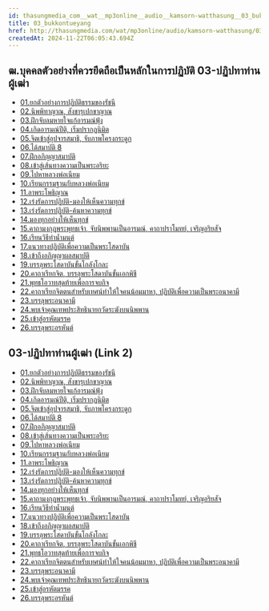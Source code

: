 ```yaml
---
id: thasungmedia_com__wat__mp3online__audio__kamsorn-watthasung__03_bukkontueyang
title: 03_bukkontueyang
href: http://thasungmedia.com/wat/mp3online/audio/kamsorn-watthasung/03.bukkontueyang.html
createdAt: 2024-11-22T06:05:43.694Z
---
```


## ฒ.บุคคลตัวอย่างที่ควรยึดถือเป็นหลักในการปฏิบัติ 03-ปฏิปทาท่านผู้เฒ่า

- [01.ยกตัวอย่างการปฏิบัติธรรมของรัชนี](http://www.tamma.info/%E0%B8%98%E0%B8%A3%E0%B8%A3%E0%B8%A1%E0%B8%B0%E0%B8%AB%E0%B8%A5%E0%B8%A7%E0%B8%87%E0%B8%9E%E0%B9%88%E0%B8%AD%E0%B8%A4%E0%B8%B2%E0%B8%A9%E0%B8%B5%E0%B8%A5%E0%B8%B4%E0%B8%87%E0%B8%94%E0%B8%B3/64kbps/%E0%B8%92.%E0%B8%9A%E0%B8%B8%E0%B8%84%E0%B8%84%E0%B8%A5%E0%B8%95%E0%B8%B1%E0%B8%A7%E0%B8%AD%E0%B8%A2%E0%B9%88%E0%B8%B2%E0%B8%87%E0%B8%97%E0%B8%B5%E0%B9%88%E0%B8%84%E0%B8%A7%E0%B8%A3%E0%B8%A2%E0%B8%B6%E0%B8%94%E0%B8%96%E0%B8%B7%E0%B8%AD%E0%B9%80%E0%B8%9B%E0%B9%87%E0%B8%99%E0%B8%AB%E0%B8%A5%E0%B8%B1%E0%B8%81%E0%B9%83%E0%B8%99%E0%B8%81%E0%B8%B2%E0%B8%A3%E0%B8%9B%E0%B8%8F%E0%B8%B4%E0%B8%9A%E0%B8%B1%E0%B8%95%E0%B8%B4/03-%E0%B8%9B%E0%B8%8F%E0%B8%B4%E0%B8%9B%E0%B8%97%E0%B8%B2%E0%B8%97%E0%B9%88%E0%B8%B2%E0%B8%99%E0%B8%9C%E0%B8%B9%E0%B9%89%E0%B9%80%E0%B8%92%E0%B9%88%E0%B8%B2/01.%E0%B8%A2%E0%B8%81%E0%B8%95%E0%B8%B1%E0%B8%A7%E0%B8%AD%E0%B8%A2%E0%B9%88%E0%B8%B2%E0%B8%87%E0%B8%81%E0%B8%B2%E0%B8%A3%E0%B8%9B%E0%B8%8F%E0%B8%B4%E0%B8%9A%E0%B8%B1%E0%B8%95%E0%B8%B4%E0%B8%98%E0%B8%A3%E0%B8%A3%E0%B8%A1%E0%B8%82%E0%B8%AD%E0%B8%87%E0%B8%A3%E0%B8%B1%E0%B8%8A%E0%B8%99%E0%B8%B5.mp3)
- [02.นิพพิทาญาณ, สังขารุเปกขาญาณ](http://www.tamma.info/%E0%B8%98%E0%B8%A3%E0%B8%A3%E0%B8%A1%E0%B8%B0%E0%B8%AB%E0%B8%A5%E0%B8%A7%E0%B8%87%E0%B8%9E%E0%B9%88%E0%B8%AD%E0%B8%A4%E0%B8%B2%E0%B8%A9%E0%B8%B5%E0%B8%A5%E0%B8%B4%E0%B8%87%E0%B8%94%E0%B8%B3/64kbps/%E0%B8%92.%E0%B8%9A%E0%B8%B8%E0%B8%84%E0%B8%84%E0%B8%A5%E0%B8%95%E0%B8%B1%E0%B8%A7%E0%B8%AD%E0%B8%A2%E0%B9%88%E0%B8%B2%E0%B8%87%E0%B8%97%E0%B8%B5%E0%B9%88%E0%B8%84%E0%B8%A7%E0%B8%A3%E0%B8%A2%E0%B8%B6%E0%B8%94%E0%B8%96%E0%B8%B7%E0%B8%AD%E0%B9%80%E0%B8%9B%E0%B9%87%E0%B8%99%E0%B8%AB%E0%B8%A5%E0%B8%B1%E0%B8%81%E0%B9%83%E0%B8%99%E0%B8%81%E0%B8%B2%E0%B8%A3%E0%B8%9B%E0%B8%8F%E0%B8%B4%E0%B8%9A%E0%B8%B1%E0%B8%95%E0%B8%B4/03-%E0%B8%9B%E0%B8%8F%E0%B8%B4%E0%B8%9B%E0%B8%97%E0%B8%B2%E0%B8%97%E0%B9%88%E0%B8%B2%E0%B8%99%E0%B8%9C%E0%B8%B9%E0%B9%89%E0%B9%80%E0%B8%92%E0%B9%88%E0%B8%B2/02.%E0%B8%99%E0%B8%B4%E0%B8%9E%E0%B8%9E%E0%B8%B4%E0%B8%97%E0%B8%B2%E0%B8%8D%E0%B8%B2%E0%B8%93%2C%20%E0%B8%AA%E0%B8%B1%E0%B8%87%E0%B8%82%E0%B8%B2%E0%B8%A3%E0%B8%B8%E0%B9%80%E0%B8%9B%E0%B8%81%E0%B8%82%E0%B8%B2%E0%B8%8D%E0%B8%B2%E0%B8%93.mp3)
- [03.ฝึกจับลมหายใจแก้อารมณ์ฟุ้ง](http://www.tamma.info/%E0%B8%98%E0%B8%A3%E0%B8%A3%E0%B8%A1%E0%B8%B0%E0%B8%AB%E0%B8%A5%E0%B8%A7%E0%B8%87%E0%B8%9E%E0%B9%88%E0%B8%AD%E0%B8%A4%E0%B8%B2%E0%B8%A9%E0%B8%B5%E0%B8%A5%E0%B8%B4%E0%B8%87%E0%B8%94%E0%B8%B3/64kbps/%E0%B8%92.%E0%B8%9A%E0%B8%B8%E0%B8%84%E0%B8%84%E0%B8%A5%E0%B8%95%E0%B8%B1%E0%B8%A7%E0%B8%AD%E0%B8%A2%E0%B9%88%E0%B8%B2%E0%B8%87%E0%B8%97%E0%B8%B5%E0%B9%88%E0%B8%84%E0%B8%A7%E0%B8%A3%E0%B8%A2%E0%B8%B6%E0%B8%94%E0%B8%96%E0%B8%B7%E0%B8%AD%E0%B9%80%E0%B8%9B%E0%B9%87%E0%B8%99%E0%B8%AB%E0%B8%A5%E0%B8%B1%E0%B8%81%E0%B9%83%E0%B8%99%E0%B8%81%E0%B8%B2%E0%B8%A3%E0%B8%9B%E0%B8%8F%E0%B8%B4%E0%B8%9A%E0%B8%B1%E0%B8%95%E0%B8%B4/03-%E0%B8%9B%E0%B8%8F%E0%B8%B4%E0%B8%9B%E0%B8%97%E0%B8%B2%E0%B8%97%E0%B9%88%E0%B8%B2%E0%B8%99%E0%B8%9C%E0%B8%B9%E0%B9%89%E0%B9%80%E0%B8%92%E0%B9%88%E0%B8%B2/03.%E0%B8%9D%E0%B8%B6%E0%B8%81%E0%B8%88%E0%B8%B1%E0%B8%9A%E0%B8%A5%E0%B8%A1%E0%B8%AB%E0%B8%B2%E0%B8%A2%E0%B9%83%E0%B8%88%E0%B9%81%E0%B8%81%E0%B9%89%E0%B8%AD%E0%B8%B2%E0%B8%A3%E0%B8%A1%E0%B8%93%E0%B9%8C%E0%B8%9F%E0%B8%B8%E0%B9%89%E0%B8%87.mp3)
- [04.เกิดอารมณ์ปีติ, เริ่มปรากฎนิมิต](http://www.tamma.info/%E0%B8%98%E0%B8%A3%E0%B8%A3%E0%B8%A1%E0%B8%B0%E0%B8%AB%E0%B8%A5%E0%B8%A7%E0%B8%87%E0%B8%9E%E0%B9%88%E0%B8%AD%E0%B8%A4%E0%B8%B2%E0%B8%A9%E0%B8%B5%E0%B8%A5%E0%B8%B4%E0%B8%87%E0%B8%94%E0%B8%B3/64kbps/%E0%B8%92.%E0%B8%9A%E0%B8%B8%E0%B8%84%E0%B8%84%E0%B8%A5%E0%B8%95%E0%B8%B1%E0%B8%A7%E0%B8%AD%E0%B8%A2%E0%B9%88%E0%B8%B2%E0%B8%87%E0%B8%97%E0%B8%B5%E0%B9%88%E0%B8%84%E0%B8%A7%E0%B8%A3%E0%B8%A2%E0%B8%B6%E0%B8%94%E0%B8%96%E0%B8%B7%E0%B8%AD%E0%B9%80%E0%B8%9B%E0%B9%87%E0%B8%99%E0%B8%AB%E0%B8%A5%E0%B8%B1%E0%B8%81%E0%B9%83%E0%B8%99%E0%B8%81%E0%B8%B2%E0%B8%A3%E0%B8%9B%E0%B8%8F%E0%B8%B4%E0%B8%9A%E0%B8%B1%E0%B8%95%E0%B8%B4/03-%E0%B8%9B%E0%B8%8F%E0%B8%B4%E0%B8%9B%E0%B8%97%E0%B8%B2%E0%B8%97%E0%B9%88%E0%B8%B2%E0%B8%99%E0%B8%9C%E0%B8%B9%E0%B9%89%E0%B9%80%E0%B8%92%E0%B9%88%E0%B8%B2/04.%E0%B9%80%E0%B8%81%E0%B8%B4%E0%B8%94%E0%B8%AD%E0%B8%B2%E0%B8%A3%E0%B8%A1%E0%B8%93%E0%B9%8C%E0%B8%9B%E0%B8%B5%E0%B8%95%E0%B8%B4%2C%20%E0%B9%80%E0%B8%A3%E0%B8%B4%E0%B9%88%E0%B8%A1%E0%B8%9B%E0%B8%A3%E0%B8%B2%E0%B8%81%E0%B8%8E%E0%B8%99%E0%B8%B4%E0%B8%A1%E0%B8%B4%E0%B8%95.mp3)
- [05.จิตเข้าสู่อุปจารสมาธิ, จับภาพโครงกระดูก](http://www.tamma.info/%E0%B8%98%E0%B8%A3%E0%B8%A3%E0%B8%A1%E0%B8%B0%E0%B8%AB%E0%B8%A5%E0%B8%A7%E0%B8%87%E0%B8%9E%E0%B9%88%E0%B8%AD%E0%B8%A4%E0%B8%B2%E0%B8%A9%E0%B8%B5%E0%B8%A5%E0%B8%B4%E0%B8%87%E0%B8%94%E0%B8%B3/64kbps/%E0%B8%92.%E0%B8%9A%E0%B8%B8%E0%B8%84%E0%B8%84%E0%B8%A5%E0%B8%95%E0%B8%B1%E0%B8%A7%E0%B8%AD%E0%B8%A2%E0%B9%88%E0%B8%B2%E0%B8%87%E0%B8%97%E0%B8%B5%E0%B9%88%E0%B8%84%E0%B8%A7%E0%B8%A3%E0%B8%A2%E0%B8%B6%E0%B8%94%E0%B8%96%E0%B8%B7%E0%B8%AD%E0%B9%80%E0%B8%9B%E0%B9%87%E0%B8%99%E0%B8%AB%E0%B8%A5%E0%B8%B1%E0%B8%81%E0%B9%83%E0%B8%99%E0%B8%81%E0%B8%B2%E0%B8%A3%E0%B8%9B%E0%B8%8F%E0%B8%B4%E0%B8%9A%E0%B8%B1%E0%B8%95%E0%B8%B4/03-%E0%B8%9B%E0%B8%8F%E0%B8%B4%E0%B8%9B%E0%B8%97%E0%B8%B2%E0%B8%97%E0%B9%88%E0%B8%B2%E0%B8%99%E0%B8%9C%E0%B8%B9%E0%B9%89%E0%B9%80%E0%B8%92%E0%B9%88%E0%B8%B2/05.%E0%B8%88%E0%B8%B4%E0%B8%95%E0%B9%80%E0%B8%82%E0%B9%89%E0%B8%B2%E0%B8%AA%E0%B8%B9%E0%B9%88%E0%B8%AD%E0%B8%B8%E0%B8%9B%E0%B8%88%E0%B8%B2%E0%B8%A3%E0%B8%AA%E0%B8%A1%E0%B8%B2%E0%B8%98%E0%B8%B4%2C%20%E0%B8%88%E0%B8%B1%E0%B8%9A%E0%B8%A0%E0%B8%B2%E0%B8%9E%E0%B9%82%E0%B8%84%E0%B8%A3%E0%B8%87%E0%B8%81%E0%B8%A3%E0%B8%B0%E0%B8%94%E0%B8%B9%E0%B8%81.mp3)
- [06.ได้สมาบัติ 8](http://www.tamma.info/%E0%B8%98%E0%B8%A3%E0%B8%A3%E0%B8%A1%E0%B8%B0%E0%B8%AB%E0%B8%A5%E0%B8%A7%E0%B8%87%E0%B8%9E%E0%B9%88%E0%B8%AD%E0%B8%A4%E0%B8%B2%E0%B8%A9%E0%B8%B5%E0%B8%A5%E0%B8%B4%E0%B8%87%E0%B8%94%E0%B8%B3/64kbps/%E0%B8%92.%E0%B8%9A%E0%B8%B8%E0%B8%84%E0%B8%84%E0%B8%A5%E0%B8%95%E0%B8%B1%E0%B8%A7%E0%B8%AD%E0%B8%A2%E0%B9%88%E0%B8%B2%E0%B8%87%E0%B8%97%E0%B8%B5%E0%B9%88%E0%B8%84%E0%B8%A7%E0%B8%A3%E0%B8%A2%E0%B8%B6%E0%B8%94%E0%B8%96%E0%B8%B7%E0%B8%AD%E0%B9%80%E0%B8%9B%E0%B9%87%E0%B8%99%E0%B8%AB%E0%B8%A5%E0%B8%B1%E0%B8%81%E0%B9%83%E0%B8%99%E0%B8%81%E0%B8%B2%E0%B8%A3%E0%B8%9B%E0%B8%8F%E0%B8%B4%E0%B8%9A%E0%B8%B1%E0%B8%95%E0%B8%B4/03-%E0%B8%9B%E0%B8%8F%E0%B8%B4%E0%B8%9B%E0%B8%97%E0%B8%B2%E0%B8%97%E0%B9%88%E0%B8%B2%E0%B8%99%E0%B8%9C%E0%B8%B9%E0%B9%89%E0%B9%80%E0%B8%92%E0%B9%88%E0%B8%B2/06.%E0%B9%84%E0%B8%94%E0%B9%89%E0%B8%AA%E0%B8%A1%E0%B8%B2%E0%B8%9A%E0%B8%B1%E0%B8%95%E0%B8%B4%208.mp3)
- [07.ฝึกอภิญญาสมาบัติ](http://www.tamma.info/%E0%B8%98%E0%B8%A3%E0%B8%A3%E0%B8%A1%E0%B8%B0%E0%B8%AB%E0%B8%A5%E0%B8%A7%E0%B8%87%E0%B8%9E%E0%B9%88%E0%B8%AD%E0%B8%A4%E0%B8%B2%E0%B8%A9%E0%B8%B5%E0%B8%A5%E0%B8%B4%E0%B8%87%E0%B8%94%E0%B8%B3/64kbps/%E0%B8%92.%E0%B8%9A%E0%B8%B8%E0%B8%84%E0%B8%84%E0%B8%A5%E0%B8%95%E0%B8%B1%E0%B8%A7%E0%B8%AD%E0%B8%A2%E0%B9%88%E0%B8%B2%E0%B8%87%E0%B8%97%E0%B8%B5%E0%B9%88%E0%B8%84%E0%B8%A7%E0%B8%A3%E0%B8%A2%E0%B8%B6%E0%B8%94%E0%B8%96%E0%B8%B7%E0%B8%AD%E0%B9%80%E0%B8%9B%E0%B9%87%E0%B8%99%E0%B8%AB%E0%B8%A5%E0%B8%B1%E0%B8%81%E0%B9%83%E0%B8%99%E0%B8%81%E0%B8%B2%E0%B8%A3%E0%B8%9B%E0%B8%8F%E0%B8%B4%E0%B8%9A%E0%B8%B1%E0%B8%95%E0%B8%B4/03-%E0%B8%9B%E0%B8%8F%E0%B8%B4%E0%B8%9B%E0%B8%97%E0%B8%B2%E0%B8%97%E0%B9%88%E0%B8%B2%E0%B8%99%E0%B8%9C%E0%B8%B9%E0%B9%89%E0%B9%80%E0%B8%92%E0%B9%88%E0%B8%B2/07.%E0%B8%9D%E0%B8%B6%E0%B8%81%E0%B8%AD%E0%B8%A0%E0%B8%B4%E0%B8%8D%E0%B8%8D%E0%B8%B2%E0%B8%AA%E0%B8%A1%E0%B8%B2%E0%B8%9A%E0%B8%B1%E0%B8%95%E0%B8%B4.mp3)
- [08.เข้าสู่เส้นทางความเป็นพระอริยะ](http://www.tamma.info/%E0%B8%98%E0%B8%A3%E0%B8%A3%E0%B8%A1%E0%B8%B0%E0%B8%AB%E0%B8%A5%E0%B8%A7%E0%B8%87%E0%B8%9E%E0%B9%88%E0%B8%AD%E0%B8%A4%E0%B8%B2%E0%B8%A9%E0%B8%B5%E0%B8%A5%E0%B8%B4%E0%B8%87%E0%B8%94%E0%B8%B3/64kbps/%E0%B8%92.%E0%B8%9A%E0%B8%B8%E0%B8%84%E0%B8%84%E0%B8%A5%E0%B8%95%E0%B8%B1%E0%B8%A7%E0%B8%AD%E0%B8%A2%E0%B9%88%E0%B8%B2%E0%B8%87%E0%B8%97%E0%B8%B5%E0%B9%88%E0%B8%84%E0%B8%A7%E0%B8%A3%E0%B8%A2%E0%B8%B6%E0%B8%94%E0%B8%96%E0%B8%B7%E0%B8%AD%E0%B9%80%E0%B8%9B%E0%B9%87%E0%B8%99%E0%B8%AB%E0%B8%A5%E0%B8%B1%E0%B8%81%E0%B9%83%E0%B8%99%E0%B8%81%E0%B8%B2%E0%B8%A3%E0%B8%9B%E0%B8%8F%E0%B8%B4%E0%B8%9A%E0%B8%B1%E0%B8%95%E0%B8%B4/03-%E0%B8%9B%E0%B8%8F%E0%B8%B4%E0%B8%9B%E0%B8%97%E0%B8%B2%E0%B8%97%E0%B9%88%E0%B8%B2%E0%B8%99%E0%B8%9C%E0%B8%B9%E0%B9%89%E0%B9%80%E0%B8%92%E0%B9%88%E0%B8%B2/08.%E0%B9%80%E0%B8%82%E0%B9%89%E0%B8%B2%E0%B8%AA%E0%B8%B9%E0%B9%88%E0%B9%80%E0%B8%AA%E0%B9%89%E0%B8%99%E0%B8%97%E0%B8%B2%E0%B8%87%E0%B8%84%E0%B8%A7%E0%B8%B2%E0%B8%A1%E0%B9%80%E0%B8%9B%E0%B9%87%E0%B8%99%E0%B8%9E%E0%B8%A3%E0%B8%B0%E0%B8%AD%E0%B8%A3%E0%B8%B4%E0%B8%A2%E0%B8%B0.mp3)
- [09.ไปหาหลวงพ่อเนียม](http://www.tamma.info/%E0%B8%98%E0%B8%A3%E0%B8%A3%E0%B8%A1%E0%B8%B0%E0%B8%AB%E0%B8%A5%E0%B8%A7%E0%B8%87%E0%B8%9E%E0%B9%88%E0%B8%AD%E0%B8%A4%E0%B8%B2%E0%B8%A9%E0%B8%B5%E0%B8%A5%E0%B8%B4%E0%B8%87%E0%B8%94%E0%B8%B3/64kbps/%E0%B8%92.%E0%B8%9A%E0%B8%B8%E0%B8%84%E0%B8%84%E0%B8%A5%E0%B8%95%E0%B8%B1%E0%B8%A7%E0%B8%AD%E0%B8%A2%E0%B9%88%E0%B8%B2%E0%B8%87%E0%B8%97%E0%B8%B5%E0%B9%88%E0%B8%84%E0%B8%A7%E0%B8%A3%E0%B8%A2%E0%B8%B6%E0%B8%94%E0%B8%96%E0%B8%B7%E0%B8%AD%E0%B9%80%E0%B8%9B%E0%B9%87%E0%B8%99%E0%B8%AB%E0%B8%A5%E0%B8%B1%E0%B8%81%E0%B9%83%E0%B8%99%E0%B8%81%E0%B8%B2%E0%B8%A3%E0%B8%9B%E0%B8%8F%E0%B8%B4%E0%B8%9A%E0%B8%B1%E0%B8%95%E0%B8%B4/03-%E0%B8%9B%E0%B8%8F%E0%B8%B4%E0%B8%9B%E0%B8%97%E0%B8%B2%E0%B8%97%E0%B9%88%E0%B8%B2%E0%B8%99%E0%B8%9C%E0%B8%B9%E0%B9%89%E0%B9%80%E0%B8%92%E0%B9%88%E0%B8%B2/09.%E0%B9%84%E0%B8%9B%E0%B8%AB%E0%B8%B2%E0%B8%AB%E0%B8%A5%E0%B8%A7%E0%B8%87%E0%B8%9E%E0%B9%88%E0%B8%AD%E0%B9%80%E0%B8%99%E0%B8%B5%E0%B8%A2%E0%B8%A1.mp3)
- [10.เรียนกรรมฐานกับหลวงพ่อเนียม](http://www.tamma.info/%E0%B8%98%E0%B8%A3%E0%B8%A3%E0%B8%A1%E0%B8%B0%E0%B8%AB%E0%B8%A5%E0%B8%A7%E0%B8%87%E0%B8%9E%E0%B9%88%E0%B8%AD%E0%B8%A4%E0%B8%B2%E0%B8%A9%E0%B8%B5%E0%B8%A5%E0%B8%B4%E0%B8%87%E0%B8%94%E0%B8%B3/64kbps/%E0%B8%92.%E0%B8%9A%E0%B8%B8%E0%B8%84%E0%B8%84%E0%B8%A5%E0%B8%95%E0%B8%B1%E0%B8%A7%E0%B8%AD%E0%B8%A2%E0%B9%88%E0%B8%B2%E0%B8%87%E0%B8%97%E0%B8%B5%E0%B9%88%E0%B8%84%E0%B8%A7%E0%B8%A3%E0%B8%A2%E0%B8%B6%E0%B8%94%E0%B8%96%E0%B8%B7%E0%B8%AD%E0%B9%80%E0%B8%9B%E0%B9%87%E0%B8%99%E0%B8%AB%E0%B8%A5%E0%B8%B1%E0%B8%81%E0%B9%83%E0%B8%99%E0%B8%81%E0%B8%B2%E0%B8%A3%E0%B8%9B%E0%B8%8F%E0%B8%B4%E0%B8%9A%E0%B8%B1%E0%B8%95%E0%B8%B4/03-%E0%B8%9B%E0%B8%8F%E0%B8%B4%E0%B8%9B%E0%B8%97%E0%B8%B2%E0%B8%97%E0%B9%88%E0%B8%B2%E0%B8%99%E0%B8%9C%E0%B8%B9%E0%B9%89%E0%B9%80%E0%B8%92%E0%B9%88%E0%B8%B2/10.%E0%B9%80%E0%B8%A3%E0%B8%B5%E0%B8%A2%E0%B8%99%E0%B8%81%E0%B8%A3%E0%B8%A3%E0%B8%A1%E0%B8%90%E0%B8%B2%E0%B8%99%E0%B8%81%E0%B8%B1%E0%B8%9A%E0%B8%AB%E0%B8%A5%E0%B8%A7%E0%B8%87%E0%B8%9E%E0%B9%88%E0%B8%AD%E0%B9%80%E0%B8%99%E0%B8%B5%E0%B8%A2%E0%B8%A1.mp3)
- [11.ลาพระโพธิญาณ](http://www.tamma.info/%E0%B8%98%E0%B8%A3%E0%B8%A3%E0%B8%A1%E0%B8%B0%E0%B8%AB%E0%B8%A5%E0%B8%A7%E0%B8%87%E0%B8%9E%E0%B9%88%E0%B8%AD%E0%B8%A4%E0%B8%B2%E0%B8%A9%E0%B8%B5%E0%B8%A5%E0%B8%B4%E0%B8%87%E0%B8%94%E0%B8%B3/64kbps/%E0%B8%92.%E0%B8%9A%E0%B8%B8%E0%B8%84%E0%B8%84%E0%B8%A5%E0%B8%95%E0%B8%B1%E0%B8%A7%E0%B8%AD%E0%B8%A2%E0%B9%88%E0%B8%B2%E0%B8%87%E0%B8%97%E0%B8%B5%E0%B9%88%E0%B8%84%E0%B8%A7%E0%B8%A3%E0%B8%A2%E0%B8%B6%E0%B8%94%E0%B8%96%E0%B8%B7%E0%B8%AD%E0%B9%80%E0%B8%9B%E0%B9%87%E0%B8%99%E0%B8%AB%E0%B8%A5%E0%B8%B1%E0%B8%81%E0%B9%83%E0%B8%99%E0%B8%81%E0%B8%B2%E0%B8%A3%E0%B8%9B%E0%B8%8F%E0%B8%B4%E0%B8%9A%E0%B8%B1%E0%B8%95%E0%B8%B4/03-%E0%B8%9B%E0%B8%8F%E0%B8%B4%E0%B8%9B%E0%B8%97%E0%B8%B2%E0%B8%97%E0%B9%88%E0%B8%B2%E0%B8%99%E0%B8%9C%E0%B8%B9%E0%B9%89%E0%B9%80%E0%B8%92%E0%B9%88%E0%B8%B2/11.%E0%B8%A5%E0%B8%B2%E0%B8%9E%E0%B8%A3%E0%B8%B0%E0%B9%82%E0%B8%9E%E0%B8%98%E0%B8%B4%E0%B8%8D%E0%B8%B2%E0%B8%93.mp3)
- [12.เร่งรัดการปฏิบัติ-มองให้เห็นความทุกข์](http://www.tamma.info/%E0%B8%98%E0%B8%A3%E0%B8%A3%E0%B8%A1%E0%B8%B0%E0%B8%AB%E0%B8%A5%E0%B8%A7%E0%B8%87%E0%B8%9E%E0%B9%88%E0%B8%AD%E0%B8%A4%E0%B8%B2%E0%B8%A9%E0%B8%B5%E0%B8%A5%E0%B8%B4%E0%B8%87%E0%B8%94%E0%B8%B3/64kbps/%E0%B8%92.%E0%B8%9A%E0%B8%B8%E0%B8%84%E0%B8%84%E0%B8%A5%E0%B8%95%E0%B8%B1%E0%B8%A7%E0%B8%AD%E0%B8%A2%E0%B9%88%E0%B8%B2%E0%B8%87%E0%B8%97%E0%B8%B5%E0%B9%88%E0%B8%84%E0%B8%A7%E0%B8%A3%E0%B8%A2%E0%B8%B6%E0%B8%94%E0%B8%96%E0%B8%B7%E0%B8%AD%E0%B9%80%E0%B8%9B%E0%B9%87%E0%B8%99%E0%B8%AB%E0%B8%A5%E0%B8%B1%E0%B8%81%E0%B9%83%E0%B8%99%E0%B8%81%E0%B8%B2%E0%B8%A3%E0%B8%9B%E0%B8%8F%E0%B8%B4%E0%B8%9A%E0%B8%B1%E0%B8%95%E0%B8%B4/03-%E0%B8%9B%E0%B8%8F%E0%B8%B4%E0%B8%9B%E0%B8%97%E0%B8%B2%E0%B8%97%E0%B9%88%E0%B8%B2%E0%B8%99%E0%B8%9C%E0%B8%B9%E0%B9%89%E0%B9%80%E0%B8%92%E0%B9%88%E0%B8%B2/12.%E0%B9%80%E0%B8%A3%E0%B9%88%E0%B8%87%E0%B8%A3%E0%B8%B1%E0%B8%94%E0%B8%81%E0%B8%B2%E0%B8%A3%E0%B8%9B%E0%B8%8F%E0%B8%B4%E0%B8%9A%E0%B8%B1%E0%B8%95%E0%B8%B4-%E0%B8%A1%E0%B8%AD%E0%B8%87%E0%B9%83%E0%B8%AB%E0%B9%89%E0%B9%80%E0%B8%AB%E0%B9%87%E0%B8%99%E0%B8%84%E0%B8%A7%E0%B8%B2%E0%B8%A1%E0%B8%97%E0%B8%B8%E0%B8%81%E0%B8%82%E0%B9%8C.mp3)
- [13.เร่งรัดการปฏิบัติ-ค้นหาความทุกข์](http://www.tamma.info/%E0%B8%98%E0%B8%A3%E0%B8%A3%E0%B8%A1%E0%B8%B0%E0%B8%AB%E0%B8%A5%E0%B8%A7%E0%B8%87%E0%B8%9E%E0%B9%88%E0%B8%AD%E0%B8%A4%E0%B8%B2%E0%B8%A9%E0%B8%B5%E0%B8%A5%E0%B8%B4%E0%B8%87%E0%B8%94%E0%B8%B3/64kbps/%E0%B8%92.%E0%B8%9A%E0%B8%B8%E0%B8%84%E0%B8%84%E0%B8%A5%E0%B8%95%E0%B8%B1%E0%B8%A7%E0%B8%AD%E0%B8%A2%E0%B9%88%E0%B8%B2%E0%B8%87%E0%B8%97%E0%B8%B5%E0%B9%88%E0%B8%84%E0%B8%A7%E0%B8%A3%E0%B8%A2%E0%B8%B6%E0%B8%94%E0%B8%96%E0%B8%B7%E0%B8%AD%E0%B9%80%E0%B8%9B%E0%B9%87%E0%B8%99%E0%B8%AB%E0%B8%A5%E0%B8%B1%E0%B8%81%E0%B9%83%E0%B8%99%E0%B8%81%E0%B8%B2%E0%B8%A3%E0%B8%9B%E0%B8%8F%E0%B8%B4%E0%B8%9A%E0%B8%B1%E0%B8%95%E0%B8%B4/03-%E0%B8%9B%E0%B8%8F%E0%B8%B4%E0%B8%9B%E0%B8%97%E0%B8%B2%E0%B8%97%E0%B9%88%E0%B8%B2%E0%B8%99%E0%B8%9C%E0%B8%B9%E0%B9%89%E0%B9%80%E0%B8%92%E0%B9%88%E0%B8%B2/13.%E0%B9%80%E0%B8%A3%E0%B9%88%E0%B8%87%E0%B8%A3%E0%B8%B1%E0%B8%94%E0%B8%81%E0%B8%B2%E0%B8%A3%E0%B8%9B%E0%B8%8F%E0%B8%B4%E0%B8%9A%E0%B8%B1%E0%B8%95%E0%B8%B4-%E0%B8%84%E0%B9%89%E0%B8%99%E0%B8%AB%E0%B8%B2%E0%B8%84%E0%B8%A7%E0%B8%B2%E0%B8%A1%E0%B8%97%E0%B8%B8%E0%B8%81%E0%B8%82%E0%B9%8C.mp3)
- [14.มองทุกอย่างให้เห็นทุกข์](http://www.tamma.info/%E0%B8%98%E0%B8%A3%E0%B8%A3%E0%B8%A1%E0%B8%B0%E0%B8%AB%E0%B8%A5%E0%B8%A7%E0%B8%87%E0%B8%9E%E0%B9%88%E0%B8%AD%E0%B8%A4%E0%B8%B2%E0%B8%A9%E0%B8%B5%E0%B8%A5%E0%B8%B4%E0%B8%87%E0%B8%94%E0%B8%B3/64kbps/%E0%B8%92.%E0%B8%9A%E0%B8%B8%E0%B8%84%E0%B8%84%E0%B8%A5%E0%B8%95%E0%B8%B1%E0%B8%A7%E0%B8%AD%E0%B8%A2%E0%B9%88%E0%B8%B2%E0%B8%87%E0%B8%97%E0%B8%B5%E0%B9%88%E0%B8%84%E0%B8%A7%E0%B8%A3%E0%B8%A2%E0%B8%B6%E0%B8%94%E0%B8%96%E0%B8%B7%E0%B8%AD%E0%B9%80%E0%B8%9B%E0%B9%87%E0%B8%99%E0%B8%AB%E0%B8%A5%E0%B8%B1%E0%B8%81%E0%B9%83%E0%B8%99%E0%B8%81%E0%B8%B2%E0%B8%A3%E0%B8%9B%E0%B8%8F%E0%B8%B4%E0%B8%9A%E0%B8%B1%E0%B8%95%E0%B8%B4/03-%E0%B8%9B%E0%B8%8F%E0%B8%B4%E0%B8%9B%E0%B8%97%E0%B8%B2%E0%B8%97%E0%B9%88%E0%B8%B2%E0%B8%99%E0%B8%9C%E0%B8%B9%E0%B9%89%E0%B9%80%E0%B8%92%E0%B9%88%E0%B8%B2/14.%E0%B8%A1%E0%B8%AD%E0%B8%87%E0%B8%97%E0%B8%B8%E0%B8%81%E0%B8%AD%E0%B8%A2%E0%B9%88%E0%B8%B2%E0%B8%87%E0%B9%83%E0%B8%AB%E0%B9%89%E0%B9%80%E0%B8%AB%E0%B9%87%E0%B8%99%E0%B8%97%E0%B8%B8%E0%B8%81%E0%B8%82%E0%B9%8C.mp3)
- [15.คาถามงกุฎพระพุทธเจ้า, จับนิพพานเป็นอารมณ์, คาถาปราโมทย์, เจริญอริยสัจ](http://www.tamma.info/%E0%B8%98%E0%B8%A3%E0%B8%A3%E0%B8%A1%E0%B8%B0%E0%B8%AB%E0%B8%A5%E0%B8%A7%E0%B8%87%E0%B8%9E%E0%B9%88%E0%B8%AD%E0%B8%A4%E0%B8%B2%E0%B8%A9%E0%B8%B5%E0%B8%A5%E0%B8%B4%E0%B8%87%E0%B8%94%E0%B8%B3/64kbps/%E0%B8%92.%E0%B8%9A%E0%B8%B8%E0%B8%84%E0%B8%84%E0%B8%A5%E0%B8%95%E0%B8%B1%E0%B8%A7%E0%B8%AD%E0%B8%A2%E0%B9%88%E0%B8%B2%E0%B8%87%E0%B8%97%E0%B8%B5%E0%B9%88%E0%B8%84%E0%B8%A7%E0%B8%A3%E0%B8%A2%E0%B8%B6%E0%B8%94%E0%B8%96%E0%B8%B7%E0%B8%AD%E0%B9%80%E0%B8%9B%E0%B9%87%E0%B8%99%E0%B8%AB%E0%B8%A5%E0%B8%B1%E0%B8%81%E0%B9%83%E0%B8%99%E0%B8%81%E0%B8%B2%E0%B8%A3%E0%B8%9B%E0%B8%8F%E0%B8%B4%E0%B8%9A%E0%B8%B1%E0%B8%95%E0%B8%B4/03-%E0%B8%9B%E0%B8%8F%E0%B8%B4%E0%B8%9B%E0%B8%97%E0%B8%B2%E0%B8%97%E0%B9%88%E0%B8%B2%E0%B8%99%E0%B8%9C%E0%B8%B9%E0%B9%89%E0%B9%80%E0%B8%92%E0%B9%88%E0%B8%B2/15.%E0%B8%84%E0%B8%B2%E0%B8%96%E0%B8%B2%E0%B8%A1%E0%B8%87%E0%B8%81%E0%B8%B8%E0%B8%8E%E0%B8%9E%E0%B8%A3%E0%B8%B0%E0%B8%9E%E0%B8%B8%E0%B8%97%E0%B8%98%E0%B9%80%E0%B8%88%E0%B9%89%E0%B8%B2%2C%20%E0%B8%88%E0%B8%B1%E0%B8%9A%E0%B8%99%E0%B8%B4%E0%B8%9E%E0%B8%9E%E0%B8%B2%E0%B8%99%E0%B9%80%E0%B8%9B%E0%B9%87%E0%B8%99%E0%B8%AD%E0%B8%B2%E0%B8%A3%E0%B8%A1%E0%B8%93%E0%B9%8C%2C%20%E0%B8%84%E0%B8%B2%E0%B8%96%E0%B8%B2%E0%B8%9B%E0%B8%A3%E0%B8%B2%E0%B9%82%E0%B8%A1%E0%B8%97%E0%B8%A2%E0%B9%8C%2C%20%E0%B9%80%E0%B8%88%E0%B8%A3%E0%B8%B4%E0%B8%8D%E0%B8%AD%E0%B8%A3%E0%B8%B4%E0%B8%A2%E0%B8%AA%E0%B8%B1%E0%B8%88.mp3)
- [16.เรียนวิธีทำน้ำมนต์](http://www.tamma.info/%E0%B8%98%E0%B8%A3%E0%B8%A3%E0%B8%A1%E0%B8%B0%E0%B8%AB%E0%B8%A5%E0%B8%A7%E0%B8%87%E0%B8%9E%E0%B9%88%E0%B8%AD%E0%B8%A4%E0%B8%B2%E0%B8%A9%E0%B8%B5%E0%B8%A5%E0%B8%B4%E0%B8%87%E0%B8%94%E0%B8%B3/64kbps/%E0%B8%92.%E0%B8%9A%E0%B8%B8%E0%B8%84%E0%B8%84%E0%B8%A5%E0%B8%95%E0%B8%B1%E0%B8%A7%E0%B8%AD%E0%B8%A2%E0%B9%88%E0%B8%B2%E0%B8%87%E0%B8%97%E0%B8%B5%E0%B9%88%E0%B8%84%E0%B8%A7%E0%B8%A3%E0%B8%A2%E0%B8%B6%E0%B8%94%E0%B8%96%E0%B8%B7%E0%B8%AD%E0%B9%80%E0%B8%9B%E0%B9%87%E0%B8%99%E0%B8%AB%E0%B8%A5%E0%B8%B1%E0%B8%81%E0%B9%83%E0%B8%99%E0%B8%81%E0%B8%B2%E0%B8%A3%E0%B8%9B%E0%B8%8F%E0%B8%B4%E0%B8%9A%E0%B8%B1%E0%B8%95%E0%B8%B4/03-%E0%B8%9B%E0%B8%8F%E0%B8%B4%E0%B8%9B%E0%B8%97%E0%B8%B2%E0%B8%97%E0%B9%88%E0%B8%B2%E0%B8%99%E0%B8%9C%E0%B8%B9%E0%B9%89%E0%B9%80%E0%B8%92%E0%B9%88%E0%B8%B2/16.%E0%B9%80%E0%B8%A3%E0%B8%B5%E0%B8%A2%E0%B8%99%E0%B8%A7%E0%B8%B4%E0%B8%98%E0%B8%B5%E0%B8%97%E0%B8%B3%E0%B8%99%E0%B9%89%E0%B8%B3%E0%B8%A1%E0%B8%99%E0%B8%95%E0%B9%8C.mp3)
- [17.แนวทางปฏิบัติเพื่อความเป็นพระโสดาบัน](http://www.tamma.info/%E0%B8%98%E0%B8%A3%E0%B8%A3%E0%B8%A1%E0%B8%B0%E0%B8%AB%E0%B8%A5%E0%B8%A7%E0%B8%87%E0%B8%9E%E0%B9%88%E0%B8%AD%E0%B8%A4%E0%B8%B2%E0%B8%A9%E0%B8%B5%E0%B8%A5%E0%B8%B4%E0%B8%87%E0%B8%94%E0%B8%B3/64kbps/%E0%B8%92.%E0%B8%9A%E0%B8%B8%E0%B8%84%E0%B8%84%E0%B8%A5%E0%B8%95%E0%B8%B1%E0%B8%A7%E0%B8%AD%E0%B8%A2%E0%B9%88%E0%B8%B2%E0%B8%87%E0%B8%97%E0%B8%B5%E0%B9%88%E0%B8%84%E0%B8%A7%E0%B8%A3%E0%B8%A2%E0%B8%B6%E0%B8%94%E0%B8%96%E0%B8%B7%E0%B8%AD%E0%B9%80%E0%B8%9B%E0%B9%87%E0%B8%99%E0%B8%AB%E0%B8%A5%E0%B8%B1%E0%B8%81%E0%B9%83%E0%B8%99%E0%B8%81%E0%B8%B2%E0%B8%A3%E0%B8%9B%E0%B8%8F%E0%B8%B4%E0%B8%9A%E0%B8%B1%E0%B8%95%E0%B8%B4/03-%E0%B8%9B%E0%B8%8F%E0%B8%B4%E0%B8%9B%E0%B8%97%E0%B8%B2%E0%B8%97%E0%B9%88%E0%B8%B2%E0%B8%99%E0%B8%9C%E0%B8%B9%E0%B9%89%E0%B9%80%E0%B8%92%E0%B9%88%E0%B8%B2/17.%E0%B9%81%E0%B8%99%E0%B8%A7%E0%B8%97%E0%B8%B2%E0%B8%87%E0%B8%9B%E0%B8%8F%E0%B8%B4%E0%B8%9A%E0%B8%B1%E0%B8%95%E0%B8%B4%E0%B9%80%E0%B8%9E%E0%B8%B7%E0%B9%88%E0%B8%AD%E0%B8%84%E0%B8%A7%E0%B8%B2%E0%B8%A1%E0%B9%80%E0%B8%9B%E0%B9%87%E0%B8%99%E0%B8%9E%E0%B8%A3%E0%B8%B0%E0%B9%82%E0%B8%AA%E0%B8%94%E0%B8%B2%E0%B8%9A%E0%B8%B1%E0%B8%99.mp3)
- [18.เข้าถึงอภิญญาผลสมาบัติ](http://www.tamma.info/%E0%B8%98%E0%B8%A3%E0%B8%A3%E0%B8%A1%E0%B8%B0%E0%B8%AB%E0%B8%A5%E0%B8%A7%E0%B8%87%E0%B8%9E%E0%B9%88%E0%B8%AD%E0%B8%A4%E0%B8%B2%E0%B8%A9%E0%B8%B5%E0%B8%A5%E0%B8%B4%E0%B8%87%E0%B8%94%E0%B8%B3/64kbps/%E0%B8%92.%E0%B8%9A%E0%B8%B8%E0%B8%84%E0%B8%84%E0%B8%A5%E0%B8%95%E0%B8%B1%E0%B8%A7%E0%B8%AD%E0%B8%A2%E0%B9%88%E0%B8%B2%E0%B8%87%E0%B8%97%E0%B8%B5%E0%B9%88%E0%B8%84%E0%B8%A7%E0%B8%A3%E0%B8%A2%E0%B8%B6%E0%B8%94%E0%B8%96%E0%B8%B7%E0%B8%AD%E0%B9%80%E0%B8%9B%E0%B9%87%E0%B8%99%E0%B8%AB%E0%B8%A5%E0%B8%B1%E0%B8%81%E0%B9%83%E0%B8%99%E0%B8%81%E0%B8%B2%E0%B8%A3%E0%B8%9B%E0%B8%8F%E0%B8%B4%E0%B8%9A%E0%B8%B1%E0%B8%95%E0%B8%B4/03-%E0%B8%9B%E0%B8%8F%E0%B8%B4%E0%B8%9B%E0%B8%97%E0%B8%B2%E0%B8%97%E0%B9%88%E0%B8%B2%E0%B8%99%E0%B8%9C%E0%B8%B9%E0%B9%89%E0%B9%80%E0%B8%92%E0%B9%88%E0%B8%B2/18.%E0%B9%80%E0%B8%82%E0%B9%89%E0%B8%B2%E0%B8%96%E0%B8%B6%E0%B8%87%E0%B8%AD%E0%B8%A0%E0%B8%B4%E0%B8%8D%E0%B8%8D%E0%B8%B2%E0%B8%9C%E0%B8%A5%E0%B8%AA%E0%B8%A1%E0%B8%B2%E0%B8%9A%E0%B8%B1%E0%B8%95%E0%B8%B4.mp3)
- [19.บรรลุพระโสดาบันขั้นโกลังโกละ](http://www.tamma.info/%E0%B8%98%E0%B8%A3%E0%B8%A3%E0%B8%A1%E0%B8%B0%E0%B8%AB%E0%B8%A5%E0%B8%A7%E0%B8%87%E0%B8%9E%E0%B9%88%E0%B8%AD%E0%B8%A4%E0%B8%B2%E0%B8%A9%E0%B8%B5%E0%B8%A5%E0%B8%B4%E0%B8%87%E0%B8%94%E0%B8%B3/64kbps/%E0%B8%92.%E0%B8%9A%E0%B8%B8%E0%B8%84%E0%B8%84%E0%B8%A5%E0%B8%95%E0%B8%B1%E0%B8%A7%E0%B8%AD%E0%B8%A2%E0%B9%88%E0%B8%B2%E0%B8%87%E0%B8%97%E0%B8%B5%E0%B9%88%E0%B8%84%E0%B8%A7%E0%B8%A3%E0%B8%A2%E0%B8%B6%E0%B8%94%E0%B8%96%E0%B8%B7%E0%B8%AD%E0%B9%80%E0%B8%9B%E0%B9%87%E0%B8%99%E0%B8%AB%E0%B8%A5%E0%B8%B1%E0%B8%81%E0%B9%83%E0%B8%99%E0%B8%81%E0%B8%B2%E0%B8%A3%E0%B8%9B%E0%B8%8F%E0%B8%B4%E0%B8%9A%E0%B8%B1%E0%B8%95%E0%B8%B4/03-%E0%B8%9B%E0%B8%8F%E0%B8%B4%E0%B8%9B%E0%B8%97%E0%B8%B2%E0%B8%97%E0%B9%88%E0%B8%B2%E0%B8%99%E0%B8%9C%E0%B8%B9%E0%B9%89%E0%B9%80%E0%B8%92%E0%B9%88%E0%B8%B2/19.%E0%B8%9A%E0%B8%A3%E0%B8%A3%E0%B8%A5%E0%B8%B8%E0%B8%9E%E0%B8%A3%E0%B8%B0%E0%B9%82%E0%B8%AA%E0%B8%94%E0%B8%B2%E0%B8%9A%E0%B8%B1%E0%B8%99%E0%B8%82%E0%B8%B1%E0%B9%89%E0%B8%99%E0%B9%82%E0%B8%81%E0%B8%A5%E0%B8%B1%E0%B8%87%E0%B9%82%E0%B8%81%E0%B8%A5%E0%B8%B0.mp3)
- [20.คาถาเรียกจิต, บรรลุพระโสดาบันขั้นเอกพิชี](http://www.tamma.info/%E0%B8%98%E0%B8%A3%E0%B8%A3%E0%B8%A1%E0%B8%B0%E0%B8%AB%E0%B8%A5%E0%B8%A7%E0%B8%87%E0%B8%9E%E0%B9%88%E0%B8%AD%E0%B8%A4%E0%B8%B2%E0%B8%A9%E0%B8%B5%E0%B8%A5%E0%B8%B4%E0%B8%87%E0%B8%94%E0%B8%B3/64kbps/%E0%B8%92.%E0%B8%9A%E0%B8%B8%E0%B8%84%E0%B8%84%E0%B8%A5%E0%B8%95%E0%B8%B1%E0%B8%A7%E0%B8%AD%E0%B8%A2%E0%B9%88%E0%B8%B2%E0%B8%87%E0%B8%97%E0%B8%B5%E0%B9%88%E0%B8%84%E0%B8%A7%E0%B8%A3%E0%B8%A2%E0%B8%B6%E0%B8%94%E0%B8%96%E0%B8%B7%E0%B8%AD%E0%B9%80%E0%B8%9B%E0%B9%87%E0%B8%99%E0%B8%AB%E0%B8%A5%E0%B8%B1%E0%B8%81%E0%B9%83%E0%B8%99%E0%B8%81%E0%B8%B2%E0%B8%A3%E0%B8%9B%E0%B8%8F%E0%B8%B4%E0%B8%9A%E0%B8%B1%E0%B8%95%E0%B8%B4/03-%E0%B8%9B%E0%B8%8F%E0%B8%B4%E0%B8%9B%E0%B8%97%E0%B8%B2%E0%B8%97%E0%B9%88%E0%B8%B2%E0%B8%99%E0%B8%9C%E0%B8%B9%E0%B9%89%E0%B9%80%E0%B8%92%E0%B9%88%E0%B8%B2/20.%E0%B8%84%E0%B8%B2%E0%B8%96%E0%B8%B2%E0%B9%80%E0%B8%A3%E0%B8%B5%E0%B8%A2%E0%B8%81%E0%B8%88%E0%B8%B4%E0%B8%95%2C%20%E0%B8%9A%E0%B8%A3%E0%B8%A3%E0%B8%A5%E0%B8%B8%E0%B8%9E%E0%B8%A3%E0%B8%B0%E0%B9%82%E0%B8%AA%E0%B8%94%E0%B8%B2%E0%B8%9A%E0%B8%B1%E0%B8%99%E0%B8%82%E0%B8%B1%E0%B9%89%E0%B8%99%E0%B9%80%E0%B8%AD%E0%B8%81%E0%B8%9E%E0%B8%B4%E0%B8%8A%E0%B8%B5.mp3)
- [21.พุทธโอวาทสุดท้ายเพื่อการจบกิจ](http://www.tamma.info/%E0%B8%98%E0%B8%A3%E0%B8%A3%E0%B8%A1%E0%B8%B0%E0%B8%AB%E0%B8%A5%E0%B8%A7%E0%B8%87%E0%B8%9E%E0%B9%88%E0%B8%AD%E0%B8%A4%E0%B8%B2%E0%B8%A9%E0%B8%B5%E0%B8%A5%E0%B8%B4%E0%B8%87%E0%B8%94%E0%B8%B3/64kbps/%E0%B8%92.%E0%B8%9A%E0%B8%B8%E0%B8%84%E0%B8%84%E0%B8%A5%E0%B8%95%E0%B8%B1%E0%B8%A7%E0%B8%AD%E0%B8%A2%E0%B9%88%E0%B8%B2%E0%B8%87%E0%B8%97%E0%B8%B5%E0%B9%88%E0%B8%84%E0%B8%A7%E0%B8%A3%E0%B8%A2%E0%B8%B6%E0%B8%94%E0%B8%96%E0%B8%B7%E0%B8%AD%E0%B9%80%E0%B8%9B%E0%B9%87%E0%B8%99%E0%B8%AB%E0%B8%A5%E0%B8%B1%E0%B8%81%E0%B9%83%E0%B8%99%E0%B8%81%E0%B8%B2%E0%B8%A3%E0%B8%9B%E0%B8%8F%E0%B8%B4%E0%B8%9A%E0%B8%B1%E0%B8%95%E0%B8%B4/03-%E0%B8%9B%E0%B8%8F%E0%B8%B4%E0%B8%9B%E0%B8%97%E0%B8%B2%E0%B8%97%E0%B9%88%E0%B8%B2%E0%B8%99%E0%B8%9C%E0%B8%B9%E0%B9%89%E0%B9%80%E0%B8%92%E0%B9%88%E0%B8%B2/21.%E0%B8%9E%E0%B8%B8%E0%B8%97%E0%B8%98%E0%B9%82%E0%B8%AD%E0%B8%A7%E0%B8%B2%E0%B8%97%E0%B8%AA%E0%B8%B8%E0%B8%94%E0%B8%97%E0%B9%89%E0%B8%B2%E0%B8%A2%E0%B9%80%E0%B8%9E%E0%B8%B7%E0%B9%88%E0%B8%AD%E0%B8%81%E0%B8%B2%E0%B8%A3%E0%B8%88%E0%B8%9A%E0%B8%81%E0%B8%B4%E0%B8%88.mp3)
- [22.คาถาเรียกจิตตนสำหรับเทศน์ทำให้ใจคนน้อมมาหา, ปฏิบัติเพื่อความเป็นพระอนาคามี](http://www.tamma.info/%E0%B8%98%E0%B8%A3%E0%B8%A3%E0%B8%A1%E0%B8%B0%E0%B8%AB%E0%B8%A5%E0%B8%A7%E0%B8%87%E0%B8%9E%E0%B9%88%E0%B8%AD%E0%B8%A4%E0%B8%B2%E0%B8%A9%E0%B8%B5%E0%B8%A5%E0%B8%B4%E0%B8%87%E0%B8%94%E0%B8%B3/64kbps/%E0%B8%92.%E0%B8%9A%E0%B8%B8%E0%B8%84%E0%B8%84%E0%B8%A5%E0%B8%95%E0%B8%B1%E0%B8%A7%E0%B8%AD%E0%B8%A2%E0%B9%88%E0%B8%B2%E0%B8%87%E0%B8%97%E0%B8%B5%E0%B9%88%E0%B8%84%E0%B8%A7%E0%B8%A3%E0%B8%A2%E0%B8%B6%E0%B8%94%E0%B8%96%E0%B8%B7%E0%B8%AD%E0%B9%80%E0%B8%9B%E0%B9%87%E0%B8%99%E0%B8%AB%E0%B8%A5%E0%B8%B1%E0%B8%81%E0%B9%83%E0%B8%99%E0%B8%81%E0%B8%B2%E0%B8%A3%E0%B8%9B%E0%B8%8F%E0%B8%B4%E0%B8%9A%E0%B8%B1%E0%B8%95%E0%B8%B4/03-%E0%B8%9B%E0%B8%8F%E0%B8%B4%E0%B8%9B%E0%B8%97%E0%B8%B2%E0%B8%97%E0%B9%88%E0%B8%B2%E0%B8%99%E0%B8%9C%E0%B8%B9%E0%B9%89%E0%B9%80%E0%B8%92%E0%B9%88%E0%B8%B2/22.%E0%B8%84%E0%B8%B2%E0%B8%96%E0%B8%B2%E0%B9%80%E0%B8%A3%E0%B8%B5%E0%B8%A2%E0%B8%81%E0%B8%88%E0%B8%B4%E0%B8%95%E0%B8%95%E0%B8%99%E0%B8%AA%E0%B8%B3%E0%B8%AB%E0%B8%A3%E0%B8%B1%E0%B8%9A%E0%B9%80%E0%B8%97%E0%B8%A8%E0%B8%99%E0%B9%8C%E0%B8%97%E0%B8%B3%E0%B9%83%E0%B8%AB%E0%B9%89%E0%B9%83%E0%B8%88%E0%B8%84%E0%B8%99%E0%B8%99%E0%B9%89%E0%B8%AD%E0%B8%A1%E0%B8%A1%E0%B8%B2%E0%B8%AB%E0%B8%B2%2C%20%E0%B8%9B%E0%B8%8F%E0%B8%B4%E0%B8%9A%E0%B8%B1%E0%B8%95%E0%B8%B4%E0%B9%80%E0%B8%9E%E0%B8%B7%E0%B9%88%E0%B8%AD%E0%B8%84%E0%B8%A7%E0%B8%B2%E0%B8%A1%E0%B9%80%E0%B8%9B%E0%B9%87%E0%B8%99%E0%B8%9E%E0%B8%A3%E0%B8%B0%E0%B8%AD%E0%B8%99%E0%B8%B2%E0%B8%84%E0%B8%B2%E0%B8%A1%E0%B8%B5.mp3)
- [23.บรรลุพระอนาคามี](http://www.tamma.info/%E0%B8%98%E0%B8%A3%E0%B8%A3%E0%B8%A1%E0%B8%B0%E0%B8%AB%E0%B8%A5%E0%B8%A7%E0%B8%87%E0%B8%9E%E0%B9%88%E0%B8%AD%E0%B8%A4%E0%B8%B2%E0%B8%A9%E0%B8%B5%E0%B8%A5%E0%B8%B4%E0%B8%87%E0%B8%94%E0%B8%B3/64kbps/%E0%B8%92.%E0%B8%9A%E0%B8%B8%E0%B8%84%E0%B8%84%E0%B8%A5%E0%B8%95%E0%B8%B1%E0%B8%A7%E0%B8%AD%E0%B8%A2%E0%B9%88%E0%B8%B2%E0%B8%87%E0%B8%97%E0%B8%B5%E0%B9%88%E0%B8%84%E0%B8%A7%E0%B8%A3%E0%B8%A2%E0%B8%B6%E0%B8%94%E0%B8%96%E0%B8%B7%E0%B8%AD%E0%B9%80%E0%B8%9B%E0%B9%87%E0%B8%99%E0%B8%AB%E0%B8%A5%E0%B8%B1%E0%B8%81%E0%B9%83%E0%B8%99%E0%B8%81%E0%B8%B2%E0%B8%A3%E0%B8%9B%E0%B8%8F%E0%B8%B4%E0%B8%9A%E0%B8%B1%E0%B8%95%E0%B8%B4/03-%E0%B8%9B%E0%B8%8F%E0%B8%B4%E0%B8%9B%E0%B8%97%E0%B8%B2%E0%B8%97%E0%B9%88%E0%B8%B2%E0%B8%99%E0%B8%9C%E0%B8%B9%E0%B9%89%E0%B9%80%E0%B8%92%E0%B9%88%E0%B8%B2/23.%E0%B8%9A%E0%B8%A3%E0%B8%A3%E0%B8%A5%E0%B8%B8%E0%B8%9E%E0%B8%A3%E0%B8%B0%E0%B8%AD%E0%B8%99%E0%B8%B2%E0%B8%84%E0%B8%B2%E0%B8%A1%E0%B8%B5.mp3)
- [24.พบเจ้าคุณเทพประสิทธินายกวัดระฆังบนนิพพาน](http://www.tamma.info/%E0%B8%98%E0%B8%A3%E0%B8%A3%E0%B8%A1%E0%B8%B0%E0%B8%AB%E0%B8%A5%E0%B8%A7%E0%B8%87%E0%B8%9E%E0%B9%88%E0%B8%AD%E0%B8%A4%E0%B8%B2%E0%B8%A9%E0%B8%B5%E0%B8%A5%E0%B8%B4%E0%B8%87%E0%B8%94%E0%B8%B3/64kbps/%E0%B8%92.%E0%B8%9A%E0%B8%B8%E0%B8%84%E0%B8%84%E0%B8%A5%E0%B8%95%E0%B8%B1%E0%B8%A7%E0%B8%AD%E0%B8%A2%E0%B9%88%E0%B8%B2%E0%B8%87%E0%B8%97%E0%B8%B5%E0%B9%88%E0%B8%84%E0%B8%A7%E0%B8%A3%E0%B8%A2%E0%B8%B6%E0%B8%94%E0%B8%96%E0%B8%B7%E0%B8%AD%E0%B9%80%E0%B8%9B%E0%B9%87%E0%B8%99%E0%B8%AB%E0%B8%A5%E0%B8%B1%E0%B8%81%E0%B9%83%E0%B8%99%E0%B8%81%E0%B8%B2%E0%B8%A3%E0%B8%9B%E0%B8%8F%E0%B8%B4%E0%B8%9A%E0%B8%B1%E0%B8%95%E0%B8%B4/03-%E0%B8%9B%E0%B8%8F%E0%B8%B4%E0%B8%9B%E0%B8%97%E0%B8%B2%E0%B8%97%E0%B9%88%E0%B8%B2%E0%B8%99%E0%B8%9C%E0%B8%B9%E0%B9%89%E0%B9%80%E0%B8%92%E0%B9%88%E0%B8%B2/24.%E0%B8%9E%E0%B8%9A%E0%B9%80%E0%B8%88%E0%B9%89%E0%B8%B2%E0%B8%84%E0%B8%B8%E0%B8%93%E0%B9%80%E0%B8%97%E0%B8%9E%E0%B8%9B%E0%B8%A3%E0%B8%B0%E0%B8%AA%E0%B8%B4%E0%B8%97%E0%B8%98%E0%B8%B4%E0%B8%99%E0%B8%B2%E0%B8%A2%E0%B8%81%E0%B8%A7%E0%B8%B1%E0%B8%94%E0%B8%A3%E0%B8%B0%E0%B8%86%E0%B8%B1%E0%B8%87%E0%B8%9A%E0%B8%99%E0%B8%99%E0%B8%B4%E0%B8%9E%E0%B8%9E%E0%B8%B2%E0%B8%99.mp3)
- [25.เข้าสู่อรหัตมรรค](http://www.tamma.info/%E0%B8%98%E0%B8%A3%E0%B8%A3%E0%B8%A1%E0%B8%B0%E0%B8%AB%E0%B8%A5%E0%B8%A7%E0%B8%87%E0%B8%9E%E0%B9%88%E0%B8%AD%E0%B8%A4%E0%B8%B2%E0%B8%A9%E0%B8%B5%E0%B8%A5%E0%B8%B4%E0%B8%87%E0%B8%94%E0%B8%B3/64kbps/%E0%B8%92.%E0%B8%9A%E0%B8%B8%E0%B8%84%E0%B8%84%E0%B8%A5%E0%B8%95%E0%B8%B1%E0%B8%A7%E0%B8%AD%E0%B8%A2%E0%B9%88%E0%B8%B2%E0%B8%87%E0%B8%97%E0%B8%B5%E0%B9%88%E0%B8%84%E0%B8%A7%E0%B8%A3%E0%B8%A2%E0%B8%B6%E0%B8%94%E0%B8%96%E0%B8%B7%E0%B8%AD%E0%B9%80%E0%B8%9B%E0%B9%87%E0%B8%99%E0%B8%AB%E0%B8%A5%E0%B8%B1%E0%B8%81%E0%B9%83%E0%B8%99%E0%B8%81%E0%B8%B2%E0%B8%A3%E0%B8%9B%E0%B8%8F%E0%B8%B4%E0%B8%9A%E0%B8%B1%E0%B8%95%E0%B8%B4/03-%E0%B8%9B%E0%B8%8F%E0%B8%B4%E0%B8%9B%E0%B8%97%E0%B8%B2%E0%B8%97%E0%B9%88%E0%B8%B2%E0%B8%99%E0%B8%9C%E0%B8%B9%E0%B9%89%E0%B9%80%E0%B8%92%E0%B9%88%E0%B8%B2/25.%E0%B9%80%E0%B8%82%E0%B9%89%E0%B8%B2%E0%B8%AA%E0%B8%B9%E0%B9%88%E0%B8%AD%E0%B8%A3%E0%B8%AB%E0%B8%B1%E0%B8%95%E0%B8%A1%E0%B8%A3%E0%B8%A3%E0%B8%84.mp3)
- [26.บรรลุพระอรหันต์](http://www.tamma.info/%E0%B8%98%E0%B8%A3%E0%B8%A3%E0%B8%A1%E0%B8%B0%E0%B8%AB%E0%B8%A5%E0%B8%A7%E0%B8%87%E0%B8%9E%E0%B9%88%E0%B8%AD%E0%B8%A4%E0%B8%B2%E0%B8%A9%E0%B8%B5%E0%B8%A5%E0%B8%B4%E0%B8%87%E0%B8%94%E0%B8%B3/64kbps/%E0%B8%92.%E0%B8%9A%E0%B8%B8%E0%B8%84%E0%B8%84%E0%B8%A5%E0%B8%95%E0%B8%B1%E0%B8%A7%E0%B8%AD%E0%B8%A2%E0%B9%88%E0%B8%B2%E0%B8%87%E0%B8%97%E0%B8%B5%E0%B9%88%E0%B8%84%E0%B8%A7%E0%B8%A3%E0%B8%A2%E0%B8%B6%E0%B8%94%E0%B8%96%E0%B8%B7%E0%B8%AD%E0%B9%80%E0%B8%9B%E0%B9%87%E0%B8%99%E0%B8%AB%E0%B8%A5%E0%B8%B1%E0%B8%81%E0%B9%83%E0%B8%99%E0%B8%81%E0%B8%B2%E0%B8%A3%E0%B8%9B%E0%B8%8F%E0%B8%B4%E0%B8%9A%E0%B8%B1%E0%B8%95%E0%B8%B4/03-%E0%B8%9B%E0%B8%8F%E0%B8%B4%E0%B8%9B%E0%B8%97%E0%B8%B2%E0%B8%97%E0%B9%88%E0%B8%B2%E0%B8%99%E0%B8%9C%E0%B8%B9%E0%B9%89%E0%B9%80%E0%B8%92%E0%B9%88%E0%B8%B2/26.%E0%B8%9A%E0%B8%A3%E0%B8%A3%E0%B8%A5%E0%B8%B8%E0%B8%9E%E0%B8%A3%E0%B8%B0%E0%B8%AD%E0%B8%A3%E0%B8%AB%E0%B8%B1%E0%B8%99%E0%B8%95%E0%B9%8C.mp3)

## 03-ปฏิปทาท่านผู้เฒ่า (Link 2)

- [01.ยกตัวอย่างการปฏิบัติธรรมของรัชนี](http://palungjit.org/attachments/01_%E0%B8%9B%E0%B8%8F%E0%B8%B4%E0%B8%9B%E0%B8%97%E0%B8%B2%E0%B8%97%E0%B9%88%E0%B8%B2%E0%B8%99%E0%B8%9C%E0%B8%B9%E0%B9%89%E0%B9%80%E0%B8%92%E0%B9%88%E0%B8%B2_1a-mp3.4076728/)
- [02.นิพพิทาญาณ, สังขารุเปกขาญาณ](http://palungjit.org/attachments/02_%E0%B8%9B%E0%B8%8F%E0%B8%B4%E0%B8%9B%E0%B8%97%E0%B8%B2%E0%B8%97%E0%B9%88%E0%B8%B2%E0%B8%99%E0%B8%9C%E0%B8%B9%E0%B9%89%E0%B9%80%E0%B8%92%E0%B9%88%E0%B8%B2_1b-mp3.4076729/)
- [03.ฝึกจับลมหายใจแก้อารมณ์ฟุ้ง](http://palungjit.org/attachments/03_%E0%B8%9B%E0%B8%8F%E0%B8%B4%E0%B8%9B%E0%B8%97%E0%B8%B2%E0%B8%97%E0%B9%88%E0%B8%B2%E0%B8%99%E0%B8%9C%E0%B8%B9%E0%B9%89%E0%B9%80%E0%B8%92%E0%B9%88%E0%B8%B2_2a-mp3.4076730/)
- [04.เกิดอารมณ์ปีติ, เริ่มปรากฎนิมิต](http://palungjit.org/attachments/04_%E0%B8%9B%E0%B8%8F%E0%B8%B4%E0%B8%9B%E0%B8%97%E0%B8%B2%E0%B8%97%E0%B9%88%E0%B8%B2%E0%B8%99%E0%B8%9C%E0%B8%B9%E0%B9%89%E0%B9%80%E0%B8%92%E0%B9%88%E0%B8%B2_2b-mp3.4076731/)
- [05.จิตเข้าสู่อุปจารสมาธิ, จับภาพโครงกระดูก](http://palungjit.org/attachments/05_%E0%B8%9B%E0%B8%8F%E0%B8%B4%E0%B8%9B%E0%B8%97%E0%B8%B2%E0%B8%97%E0%B9%88%E0%B8%B2%E0%B8%99%E0%B8%9C%E0%B8%B9%E0%B9%89%E0%B9%80%E0%B8%92%E0%B9%88%E0%B8%B2_3a-mp3.4076732/)
- [06.ได้สมาบัติ 8](http://thasungmedia.com/wat/kitti/06.samabat8.mp3)
- [07.ฝึกอภิญญาสมาบัติ](http://palungjit.org/attachments/07_%E0%B8%9B%E0%B8%8F%E0%B8%B4%E0%B8%9B%E0%B8%97%E0%B8%B2%E0%B8%97%E0%B9%88%E0%B8%B2%E0%B8%99%E0%B8%9C%E0%B8%B9%E0%B9%89%E0%B9%80%E0%B8%92%E0%B9%88%E0%B8%B2_4a-mp3.4076733/)
- [08.เข้าสู่เส้นทางความเป็นพระอริยะ](http://palungjit.org/attachments/08_%E0%B8%9B%E0%B8%8F%E0%B8%B4%E0%B8%9B%E0%B8%97%E0%B8%B2%E0%B8%97%E0%B9%88%E0%B8%B2%E0%B8%99%E0%B8%9C%E0%B8%B9%E0%B9%89%E0%B9%80%E0%B8%92%E0%B9%88%E0%B8%B2_4b-mp3.4076734/)
- [09.ไปหาหลวงพ่อเนียม](http://palungjit.org/attachments/09_%E0%B8%9B%E0%B8%8F%E0%B8%B4%E0%B8%9B%E0%B8%97%E0%B8%B2%E0%B8%97%E0%B9%88%E0%B8%B2%E0%B8%99%E0%B8%9C%E0%B8%B9%E0%B9%89%E0%B9%80%E0%B8%92%E0%B9%88%E0%B8%B2_5a-mp3.4076735/)
- [10.เรียนกรรมฐานกับหลวงพ่อเนียม](http://palungjit.org/attachments/10_%E0%B8%9B%E0%B8%8F%E0%B8%B4%E0%B8%9B%E0%B8%97%E0%B8%B2%E0%B8%97%E0%B9%88%E0%B8%B2%E0%B8%99%E0%B8%9C%E0%B8%B9%E0%B9%89%E0%B9%80%E0%B8%92%E0%B9%88%E0%B8%B2_5b-mp3.4076736/)
- [11.ลาพระโพธิญาณ](http://palungjit.org/attachments/11_%E0%B8%9B%E0%B8%8F%E0%B8%B4%E0%B8%9B%E0%B8%97%E0%B8%B2%E0%B8%97%E0%B9%88%E0%B8%B2%E0%B8%99%E0%B8%9C%E0%B8%B9%E0%B9%89%E0%B9%80%E0%B8%92%E0%B9%88%E0%B8%B2_6a-mp3.4076737/)
- [12.เร่งรัดการปฏิบัติ-มองให้เห็นความทุกข์](http://palungjit.org/attachments/12_%E0%B8%9B%E0%B8%8F%E0%B8%B4%E0%B8%9B%E0%B8%97%E0%B8%B2%E0%B8%97%E0%B9%88%E0%B8%B2%E0%B8%99%E0%B8%9C%E0%B8%B9%E0%B9%89%E0%B9%80%E0%B8%92%E0%B9%88%E0%B8%B2_6b-mp3.4076738/)
- [13.เร่งรัดการปฏิบัติ-ค้นหาความทุกข์](http://palungjit.org/attachments/13_%E0%B8%9B%E0%B8%8F%E0%B8%B4%E0%B8%9B%E0%B8%97%E0%B8%B2%E0%B8%97%E0%B9%88%E0%B8%B2%E0%B8%99%E0%B8%9C%E0%B8%B9%E0%B9%89%E0%B9%80%E0%B8%92%E0%B9%88%E0%B8%B2_7a-mp3.4076739/)
- [14.มองทุกอย่างให้เห็นทุกข์](http://palungjit.org/attachments/14_%E0%B8%9B%E0%B8%8F%E0%B8%B4%E0%B8%9B%E0%B8%97%E0%B8%B2%E0%B8%97%E0%B9%88%E0%B8%B2%E0%B8%99%E0%B8%9C%E0%B8%B9%E0%B9%89%E0%B9%80%E0%B8%92%E0%B9%88%E0%B8%B2_7b-mp3.4076740/)
- [15.คาถามงกุฎพระพุทธเจ้า, จับนิพพานเป็นอารมณ์, คาถาปราโมทย์, เจริญอริยสัจ](http://palungjit.org/attachments/15_%E0%B8%9B%E0%B8%8F%E0%B8%B4%E0%B8%9B%E0%B8%97%E0%B8%B2%E0%B8%97%E0%B9%88%E0%B8%B2%E0%B8%99%E0%B8%9C%E0%B8%B9%E0%B9%89%E0%B9%80%E0%B8%92%E0%B9%88%E0%B8%B2_8a-mp3.4076741/)
- [16.เรียนวิธีทำน้ำมนต์](http://palungjit.org/attachments/16_%E0%B8%9B%E0%B8%8F%E0%B8%B4%E0%B8%9B%E0%B8%97%E0%B8%B2%E0%B8%97%E0%B9%88%E0%B8%B2%E0%B8%99%E0%B8%9C%E0%B8%B9%E0%B9%89%E0%B9%80%E0%B8%92%E0%B9%88%E0%B8%B2_8b-mp3.4076742/)
- [17.แนวทางปฏิบัติเพื่อความเป็นพระโสดาบัน](http://palungjit.org/attachments/17_%E0%B8%9B%E0%B8%8F%E0%B8%B4%E0%B8%9B%E0%B8%97%E0%B8%B2%E0%B8%97%E0%B9%88%E0%B8%B2%E0%B8%99%E0%B8%9C%E0%B8%B9%E0%B9%89%E0%B9%80%E0%B8%92%E0%B9%88%E0%B8%B2_9a-mp3.4076751/)
- [18.เข้าถึงอภิญญาผลสมาบัติ](http://palungjit.org/attachments/18_%E0%B8%9B%E0%B8%8F%E0%B8%B4%E0%B8%9B%E0%B8%97%E0%B8%B2%E0%B8%97%E0%B9%88%E0%B8%B2%E0%B8%99%E0%B8%9C%E0%B8%B9%E0%B9%89%E0%B9%80%E0%B8%92%E0%B9%88%E0%B8%B2_9b-mp3.4076743/)
- [19.บรรลุพระโสดาบันขั้นโกลังโกละ](http://palungjit.org/attachments/19_%E0%B8%9B%E0%B8%8F%E0%B8%B4%E0%B8%9B%E0%B8%97%E0%B8%B2%E0%B8%97%E0%B9%88%E0%B8%B2%E0%B8%99%E0%B8%9C%E0%B8%B9%E0%B9%89%E0%B9%80%E0%B8%92%E0%B9%88%E0%B8%B2_10a-mp3.4076744/)
- [20.คาถาเรียกจิต, บรรลุพระโสดาบันขั้นเอกพิชี](http://palungjit.org/attachments/20_%E0%B8%9B%E0%B8%8F%E0%B8%B4%E0%B8%9B%E0%B8%97%E0%B8%B2%E0%B8%97%E0%B9%88%E0%B8%B2%E0%B8%99%E0%B8%9C%E0%B8%B9%E0%B9%89%E0%B9%80%E0%B8%92%E0%B9%88%E0%B8%B2_10b-mp3.4076745/)
- [21.พุทธโอวาทสุดท้ายเพื่อการจบกิจ](http://palungjit.org/attachments/21_%E0%B8%9B%E0%B8%8F%E0%B8%B4%E0%B8%9B%E0%B8%97%E0%B8%B2%E0%B8%97%E0%B9%88%E0%B8%B2%E0%B8%99%E0%B8%9C%E0%B8%B9%E0%B9%89%E0%B9%80%E0%B8%92%E0%B9%88%E0%B8%B2_11a-mp3.4076746/)
- [22.คาถาเรียกจิตตนสำหรับเทศน์ทำให้ใจคนน้อมมาหา, ปฏิบัติเพื่อความเป็นพระอนาคามี](http://palungjit.org/attachments/22_%E0%B8%9B%E0%B8%8F%E0%B8%B4%E0%B8%9B%E0%B8%97%E0%B8%B2%E0%B8%97%E0%B9%88%E0%B8%B2%E0%B8%99%E0%B8%9C%E0%B8%B9%E0%B9%89%E0%B9%80%E0%B8%92%E0%B9%88%E0%B8%B2_11b-mp3.4076752/)
- [23.บรรลุพระอนาคามี](http://palungjit.org/attachments/23_%E0%B8%9B%E0%B8%8F%E0%B8%B4%E0%B8%9B%E0%B8%97%E0%B8%B2%E0%B8%97%E0%B9%88%E0%B8%B2%E0%B8%99%E0%B8%9C%E0%B8%B9%E0%B9%89%E0%B9%80%E0%B8%92%E0%B9%88%E0%B8%B2_12a-mp3.4076747/)
- [24.พบเจ้าคุณเทพประสิทธินายกวัดระฆังบนนิพพาน](http://palungjit.org/attachments/24_%E0%B8%9B%E0%B8%8F%E0%B8%B4%E0%B8%9B%E0%B8%97%E0%B8%B2%E0%B8%97%E0%B9%88%E0%B8%B2%E0%B8%99%E0%B8%9C%E0%B8%B9%E0%B9%89%E0%B9%80%E0%B8%92%E0%B9%88%E0%B8%B2_12b-mp3.4076748/)
- [25.เข้าสู่อรหัตมรรค](http://palungjit.org/attachments/25_%E0%B8%9B%E0%B8%8F%E0%B8%B4%E0%B8%9B%E0%B8%97%E0%B8%B2%E0%B8%97%E0%B9%88%E0%B8%B2%E0%B8%99%E0%B8%9C%E0%B8%B9%E0%B9%89%E0%B9%80%E0%B8%92%E0%B9%88%E0%B8%B2_13a-mp3.4076749/)
- [26.บรรลุพระอรหันต์](http://palungjit.org/attachments/26_%E0%B8%9B%E0%B8%8F%E0%B8%B4%E0%B8%9B%E0%B8%97%E0%B8%B2%E0%B8%97%E0%B9%88%E0%B8%B2%E0%B8%99%E0%B8%9C%E0%B8%B9%E0%B9%89%E0%B9%80%E0%B8%92%E0%B9%88%E0%B8%B2_13b-mp3.4076750/)

